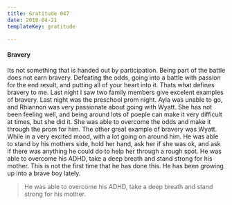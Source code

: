 ```yaml
---
title: Gratitude 047
date: 2018-04-21
templateKey: gratitude

---
```



#### Bravery

Its not something that is handed out by participation.  Being part of the battle does not earn bravery.  Defeating the odds,  going into a battle with passion for the end result, and putting all of your heart into it.  Thats what defines bravery to me.  Last night I saw two family members give excelent examples of bravery.  Last night was the preschool prom night.  Ayla was unable to go, and Rhiannon was very passionate about going with Wyatt.  She has not been feeling well, and being around lots of poeple can make it very difficult at times, but she did it.  She was able to overcome the odds and make it through the prom for him. The other great example of bravery was Wyatt.  While in a very excited mood, with a lot going on around him.  He was able to stand by his mothers side, hold her hand, ask her if she was ok, and ask if there was anything he could do to help her through a rough spot.  He was able to overcome his ADHD, take a deep breath and stand strong for his mother.  This is not the first time that he has done this.  He has been growing up into a brave boy lately.

> He was able to overcome his ADHD, take a deep breath and stand strong for his mother.

